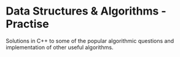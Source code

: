 # Data Structures & Algorithms - Practise
Solutions in C++ to some of the popular algorithmic questions and implementation of other useful algorithms.
